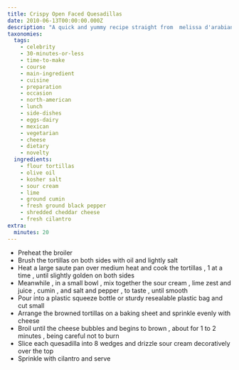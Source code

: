 ```yaml
---
title: Crispy Open Faced Quesadillas
date: 2010-06-13T00:00:00.000Z
description: "A quick and yummy recipe straight from  melissa d'arabian\r\n\r\nshow: ten dollar dinners,  episode: football fiesta"
taxonomies:
  tags:
    - celebrity
    - 30-minutes-or-less
    - time-to-make
    - course
    - main-ingredient
    - cuisine
    - preparation
    - occasion
    - north-american
    - lunch
    - side-dishes
    - eggs-dairy
    - mexican
    - vegetarian
    - cheese
    - dietary
    - novelty
  ingredients:
    - flour tortillas
    - olive oil
    - kosher salt
    - sour cream
    - lime
    - ground cumin
    - fresh ground black pepper
    - shredded cheddar cheese
    - fresh cilantro
extra:
  minutes: 20
---
```

 - Preheat the broiler
 - Brush the tortillas on both sides with oil and lightly salt
 - Heat a large saute pan over medium heat and cook the tortillas , 1 at a time , until slightly golden on both sides
 - Meanwhile , in a small bowl , mix together the sour cream , lime zest and juice , cumin , and salt and pepper , to taste , until smooth
 - Pour into a plastic squeeze bottle or sturdy resealable plastic bag and cut small
 - Arrange the browned tortillas on a baking sheet and sprinkle evenly with cheese
 - Broil until the cheese bubbles and begins to brown , about for 1 to 2 minutes , being careful not to burn
 - Slice each quesadilla into 8 wedges and drizzle sour cream decoratively over the top
 - Sprinkle with cilantro and serve
